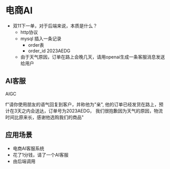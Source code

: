 # 电商AI

- 双11下一单，对于后端来说，本质是什么？
  - http协议
  - mysql 插入一条记录
    - order表
    - order_id 2023AEDG
  - 由于天气原因，订单在路上会晚几天，请用openai生成一条客服消息发送给用户

## AI客服

  AIGC

f"请你使用朋友的语气回复到客户，并称他为"亲",
  他的订单已经发货在路上，预计在3天之内会送达，订单号为2023AEDG，
  我们很抱歉因为天气的原因，物流时间比原来长，感谢他选购我们的商品"

## 应用场景

- 电商AI客服系统
- 花了1分钱，请了一个AI客服
- 由后端调用